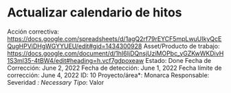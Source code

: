 # Actualizar calendario de hitos

Acción correctiva: https://docs.google.com/spreadsheets/d/1agQ2rf79rEYCF5mpLwuUIkyQcEQugHPViDHgWGYYUEU/edit#gid=1434300928
Asset/Producto de trabajo: https://docs.google.com/document/d/1hI6IjDQnsjUziMOPbc_yGZKwWKDivH1S3ml35-4tBW4/edit#heading=h.vcf7gdpoxeaw
Estado: Done
Fecha de Corrección: June 2, 2022
Fecha de detección: June 1, 2022
Fecha límite de corrección: June 4, 2022
ID: 10
Proyecto/área*: Monarca
Responsable:  
Severidad *: Necessary
Tipo*: Valor